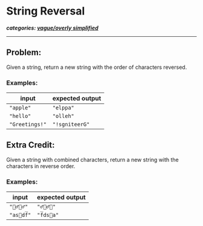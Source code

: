 # String Reversal

_**categories: [vague/overly simplified](https://github.com/skplunkerin/rid2prac__coding-interviews#vague-or-zero-context)**_

---

## Problem:

Given a string, return a new string with the order of characters reversed.

### Examples:

| input          | expected output |
| -------------- | --------------- |
| `"apple"`      | `"elppa"`       |
| `"hello"`      | `"olleh"`       |
| `"Greetings!"` | `"!sgniteerG"`  |

## Extra Credit:

Given a string with combined characters, return a new string with the characters
in reverse order.

### Examples:

| input     | expected output |
| --------- | --------------- |
| `"👯‍♂️🙅‍♂️"`  | `"♂️‍🙅♂️‍👯"`  |
| `"as⃝df̅"` | `"f̅ds⃝a"`       |

